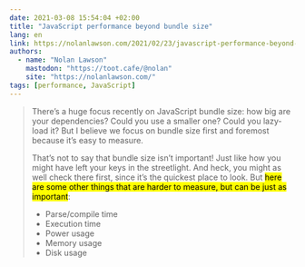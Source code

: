 ```yaml
---
date: 2021-03-08 15:54:04 +02:00
title: "JavaScript performance beyond bundle size"
lang: en
link: https://nolanlawson.com/2021/02/23/javascript-performance-beyond-bundle-size/
authors:
  - name: "Nolan Lawson"
    mastodon: "https://toot.cafe/@nolan"
    site: "https://nolanlawson.com/"
tags: [performance, JavaScript]
---
```


> There’s a huge focus recently on JavaScript bundle size: how big are your dependencies? Could you use a smaller one? Could you lazy-load it? But I believe we focus on bundle size first and foremost because it’s easy to measure.
>
> That’s not to say that bundle size isn’t important! Just like how you might have left your keys in the streetlight. And heck, you might as well check there first, since it’s the quickest place to look. But <mark>here are some other things that are harder to measure, but can be just as important</mark>:
>
> - Parse/compile time
> - Execution time
> - Power usage
> - Memory usage
> - Disk usage

